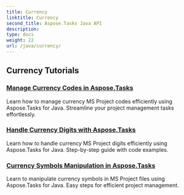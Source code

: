 ```yaml
---
title: Currency
linktitle: Currency
second_title: Aspose.Tasks Java API
description: 
type: docs
weight: 22
url: /java/currency/
---
```


## Currency Tutorials
### [Manage Currency Codes in Aspose.Tasks](./currency-codes/)
Learn how to manage currency MS Project codes efficiently using Aspose.Tasks for Java. Streamline your project management tasks effortlessly.
### [Handle Currency Digits with Aspose.Tasks](./currency-digits/)
Learn how to handle currency MS Project digits efficiently using Aspose.Tasks for Java. Step-by-step guide with code examples.
### [Currency Symbols Manipulation in Aspose.Tasks](./currency-symbols/)
Learn to manipulate currency symbols in MS Project files using Aspose.Tasks for Java. Easy steps for efficient project management.